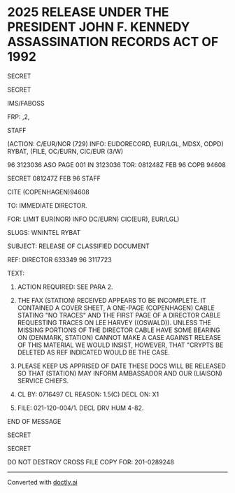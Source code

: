 # 2025 RELEASE UNDER THE PRESIDENT JOHN F. KENNEDY ASSASSINATION RECORDS ACT OF 1992

SECRET

SECRET

IMS/FABOSS

FRP: ,2,

STAFF

(ACTION: C/EUR/NOR (729) INFO: EUDORECORD, EUR/LGL, MDSX, ODPD) RYBAT, (FILE,
OC/EURN, CIC/EUR (3/W)

96 3123036 ASO PAGE 001 IN 3123036
TOR: 081248Z FEB 96 COPB 94608

SECRET 081247Z FEB 96 STAFF

CITE (COPENHAGEN)94608

TO: IMMEDIATE DIRECTOR.

FOR: LIMIT EUR(NOR) INFO DC/EURN) CIC(EUR), EUR/LGL)

SLUGS: WNINTEL RYBAT

SUBJECT: RELEASE OF CLASSIFIED DOCUMENT

REF: DIRECTOR 633349 96 3117723

TEXT:

1. ACTION REQUIRED: SEE PARA 2.

2. THE FAX (STATION) RECEIVED APPEARS TO BE INCOMPLETE. IT CONTAINED A COVER SHEET, A ONE-PAGE (COPENHAGEN) CABLE STATING "NO TRACES" AND THE FIRST PAGE OF A DIRECTOR CABLE REQUESTING TRACES ON LEE HARVEY ((OSWALD)). UNLESS THE MISSING PORTIONS OF THE DIRECTOR CABLE HAVE SOME BEARING ON (DENMARK, STATION) CANNOT MAKE A CASE AGAINST RELEASE OF THIS MATERIAL WE WOULD INSIST, HOWEVER, THAT "CRYPTS BE DELETED AS REF INDICATED WOULD BE THE CASE.

3. PLEASE KEEP US APPRISED OF DATE THESE DOCS WILL BE RELEASED SO THAT (STATION) MAY INFORM AMBASSADOR AND OUR (LIAISON) SERVICE CHIEFS.

4. CL BY: 0716497 CL REASON: 1.5(C) DECL ON: X1

4. FILE: 021-120-004/1. DECL DRV HUM 4-82.

END OF MESSAGE

SECRET

SECRET

DO NOT DESTROY
CROSS FILE COPY FOR:
201-0289248


---
Converted with [doctly.ai](https://doctly.ai)